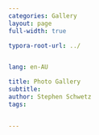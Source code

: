 ```yaml
---
categories: Gallery
layout: page
full-width: true

typora-root-url: ../


lang: en-AU

title: Photo Gallery
subtitle: 
author: Stephen Schwetz
tags: 


---
```




